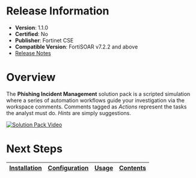 # Release Information

- **Version**:  1.1.0
- **Certified**: No
- **Publisher**: Fortinet CSE
- **Compatible Version**: FortiSOAR v7.2.2 and above
- [Release Notes](./release_notes.md)

# Overview

The **Phishing Incident Management** solution pack is a scripted simulation where a series of automation workflows guide your investigation via the workspace comments. Comments tagged as *Actions* represent the tasks the analyst must do. *Hints* are simply suggestions.

[![Solution Pack Video](https://img.youtube.com/vi/DFx73aSRbNU/0.jpg)](https://www.youtube.com/embed/DFx73aSRbNU)

# Next Steps

| [Installation](./docs/setup.md#installation) | [Configuration](./docs/setup.md#configuration) | [Usage](./docs/usage.md) | [Contents](./docs/contents.md) |
|------------------------------------------------------------------------------------------------------------------------------------------|--------------------------------------------------------------------------------------------------------------------------------------------|----------------------------------------------------------------------------------------------------------------------|----------------------------------------------------------------------------------------------------------------------------|
